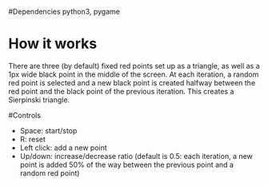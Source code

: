 #Dependencies
python3, pygame

# How it works
There are three (by default) fixed red points set up as a triangle, as well as a 1px wide black point in the middle of the screen. 
At each iteration, a random red point is selected and a new black point is created halfway between the red point and the black point of the previous iteration. This creates a Sierpinski triangle.

#Controls

* Space: start/stop
* R: reset
* Left click: add a new point
* Up/down: increase/decrease ratio (default is 0.5: each iteration, a new point is added 50% of the way between the previous point and a random red point)
